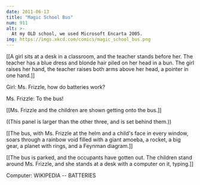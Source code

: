 ```yaml
---
date: 2011-06-13
title: "Magic School Bus"
num: 911
alt: >-
  At my OLD school, we used Microsoft Encarta 2005.
img: https://imgs.xkcd.com/comics/magic_school_bus.png
---
```

[[A girl sits at a desk in a classroom, and the teacher stands before her. The teacher has a blue dress and blonde hair piled on her head in a bun. The girl raises her hand, the teacher raises both arms above her head, a pointer in one hand.]]

Girl: Ms. Frizzle, how do batteries work?

Ms. Frizzle: To the bus!

[[Ms. Frizzle and the children are shown getting onto the bus.]]

((This panel is larger than the other three, and is set behind them.))

[[The bus, with Ms. Frizzle at the helm and a child's face in every window, soars through a rainbow void filled with a giant amoeba, a rocket, a big gear, a planet with rings, and a Feynman diagram.]]

[[The bus is parked, and the occupants have gotten out. The children stand around Ms. Frizzle, and she stands at a desk with a computer on it, typing.]]

Computer: WIKIPEDIA -- BATTERIES


